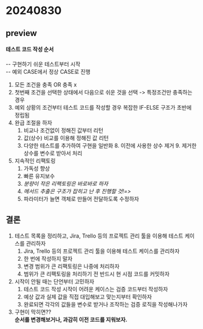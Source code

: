 20240830
========
preview
-----------  

#### 테스트 코드 작성 순서

-- 구현하기 쉬운 테스트부터 시작   
-- 예외 CASE에서 정상 CASE로 진행


1. 모든 조건을 충족 OR 충족 x
2. 첫번째 조건을 선택한 상태에서 다음으로 쉬운 것을 선택 -> 특정조건만 충족하는 경우
3. 예외 상황의 조건부터 테스트 코드를 작성할 경우 복잡한 IF-ELSE 구조가 초반에 정립됨
4. 완급 조절을 하자   
   1. 비교나 조건없이 정해진 값부터 리턴
   6. 값(상수) 비교를 이용해 정해진 값 리턴
   7. 다양한 테스트를 추가하여 구현을 일반화
      8. 이전에 사용한 상수 제거
      9. 제거한 상수를 변수로 받아서 처리
9. 지속적인 리팩토링
   1. 가독성 향상
   11. 빠른 유지보수   
   12. *분량이 작은 리팩토링은 바로바로 하자*
   13. *메서드 추출은 구조가 잡히고 난 후 진행할 것!=>*
   14. 파라미터가 늘면 객체로 만들어 전달하도록 수정하자    



## 결론
1. 테스트 목록을 정리하고, Jira, Trello 등의 프로젝트 관리 툴을 이용해 테스트 케이스를 관리하자
   1. Jira, Trello 등의 프로젝트 관리 툴을 이용해 테스트 케이스를 관리하자
   2. 한 번에 작성하지 말자
   3. 변경 범위가 큰 리팩토링은 나중에 처리하자
   4. 범위가 큰 리팩토링을 처리하기 전 반드시 현 시점 코드를 커밋하자
2. 시작이 안될 때는 단언부터 고민하자
   1. 테스트 코드 작성 시작이 어려운 케이스는 검증 코드부터 작성하자
   2. 예상 값과 실제 값을 직접 대입해보고 맞는지부터 확인하자
   3. 완료되면 각각의 값들을 변수로 받거나 조작하는 검증 로직을 작성해나가자
3. 구현이 막히면??   
   **순서를 변경해보거나, 과감히 이전 코드를 지워보자.** 




